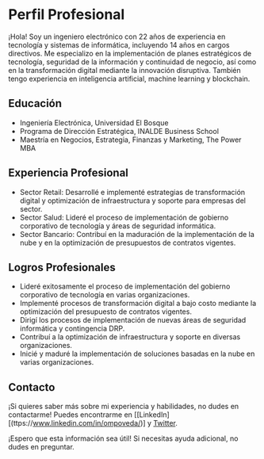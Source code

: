 # Perfil Profesional

¡Hola! Soy un ingeniero electrónico con 22 años de experiencia en tecnología y sistemas de informática, incluyendo 14 años en cargos directivos. Me especializo en la implementación de planes estratégicos de tecnología, seguridad de la información y continuidad de negocio, así como en la transformación digital mediante la innovación disruptiva. También tengo experiencia en inteligencia artificial, machine learning y blockchain.

## Educación

- Ingeniería Electrónica, Universidad El Bosque
- Programa de Dirección Estratégica, INALDE Business School
- Maestría en Negocios, Estrategia, Finanzas y Marketing, The Power MBA

## Experiencia Profesional

- Sector Retail: Desarrollé e implementé estrategias de transformación digital y optimización de infraestructura y soporte para empresas del sector.
- Sector Salud: Lideré el proceso de implementación de gobierno corporativo de tecnología y áreas de seguridad informática.
- Sector Bancario: Contribuí en la maduración de la implementación de la nube y en la optimización de presupuestos de contratos vigentes.

## Logros Profesionales

- Lideré exitosamente el proceso de implementación del gobierno corporativo de tecnología en varias organizaciones.
- Implementé procesos de transformación digital a bajo costo mediante la optimización del presupuesto de contratos vigentes.
- Dirigí los procesos de implementación de nuevas áreas de seguridad informática y contingencia DRP.
- Contribuí a la optimización de infraestructura y soporte en diversas organizaciones.
- Inicié y maduré la implementación de soluciones basadas en la nube en varias organizaciones.

## Contacto

¡Si quieres saber más sobre mi experiencia y habilidades, no dudes en contactarme! Puedes encontrarme en [[LinkedIn][(ttps://www.linkedin.com/in/ompoveda/)] y [Twitter](https://www.twitter.com/ompoveda).

¡Espero que esta información sea útil! Si necesitas ayuda adicional, no dudes en preguntar.
